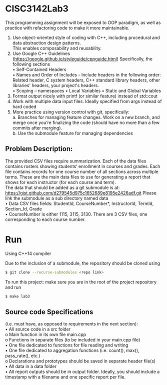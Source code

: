 # CISC3142Lab3
This programming assignment will be exposed to OOP paradigm, as well as practice with refactoring code to make it more maintainable.

1. Use object-oriented style of coding with C++, including procedural and data abstraction design patterns.  
This enables composability and reusability.  
2. Use Google C++ Guidelines (https://google.github.io/styleguide/cppguide.html)
Specifically, the following sections  
• Self-Contained Headers  
• Names and Order of Includes - Include headers in the following order: Related header, C system
headers, C++ standard library headers, other libraries' headers, your project's headers.  
• Scoping – namespaces
• Local Variables
• Static and Global Variables
3. Format output nicely with printf (or similar feature) instead of std::cout  
4. Work with multiple data input files. Ideally specified from args instead of hard coded  
5. More practice using version control with git, specifically:  
a. Branches for managing feature changes. Work on a new branch, and merge once you’re finalizing
the code (should have no more than a few commits after merging).  
b. Use the submodule feature for managing dependencies  

## Problem Description:
The provided CSV files require summarization. Each of the data files contains rosters showing students’ enrollment in courses and grades. Each file contains records for one course number of all sections across multiple terms. These are the main data files to use for generating a report that shows for each instructor (for each course and term).  
The data that should be added as a git submodule is at:  
https://gist.github.com/d279545d975c1652689e8195e2426adf.git
Please link the submodule as a sub directory named data  
• Data CSV files fields: StudentId, CourseNumber*, InstructorId, TermId,
Section_Id, Grade  
• CourseNumber is either 1115, 3115, 3130. There are 3 CSV files, one corresponding to each course
number.

# Run
Using C++14 compiler

Due to the inclusion of a submodule, the repository should be cloned using 
```sh
$ git clone --recurse-submodules <repo link>
```
To run this project: make sure you are in the root of the project repository and run
```sh
$ make lab3
```
 
## Source code Specifications 
(i.e. must have, as opposed to requirements in the next section):  
• All source code in a src folder  
o Main function in its own file main.cpp  
o Functions in separate files (to be included in your main.cpp file)  
▪ One file dedicated to functions for file reading and writing  
▪ One file dedicated to aggregation functions (i.e. count(), max(), pass_rate(), etc.)  
o Declarations and prototypes should be saved in separate header file(s)  
• All data in a data folder  
• All report outputs should be in output folder. Ideally, you should include a timestamp with a
filename and one specific report per file.  
